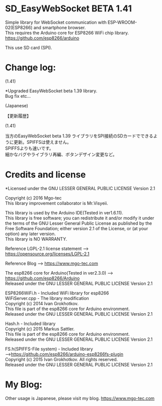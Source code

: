 # SD_EasyWebSocket BETA 1.41
Simple library for WebSocket communication with ESP-WROOM-02(ESP8266) and smartphone browser.  
This requires the Arduino core for ESP8266 WiFi chip library.   
https://github.com/esp8266/arduino  
  
This use SD card (SPI).
# Change log:

(1.41)

*Upgraded EasyWebSocket beta 1.39 library.  
Bug fix etc...

(Japanese)

【更新履歴】

(1.41)

当方のEasyWebSocket beta 1.39 ライブラリをSPI接続のSDカードでできるように更新。SPIFFSは使えません。  
SPIFFSよりも速いです。  
細かなバグやライブラリ再編、ボタンデザイン変更など。

# Credits and license
*Licensed under the GNU LESSER GENERAL PUBLIC LICENSE Version 2.1

Copyright (c) 2016 Mgo-tec  
This library improvement collaborator is Mr.Visyeii.  
  
This library is used by the Arduino IDE(Tested in ver1.6.11).  
This library is free software; you can redistribute it and/or
modify it under the terms of the GNU Lesser General Public
License as published by the Free Software Foundation; either
version 2.1 of the License, or (at your option) any later version.  
This library is NO WARRANTY.  
  
Reference LGPL-2.1 license statement --> https://opensource.org/licenses/LGPL-2.1  
  
Reference Blog --> https://www.mgo-tec.com  
  
The esp8266 core for Arduino(Tested in ver2.3.0) --> https://github.com/esp8266/Arduino  
Released under the GNU LESSER GENERAL PUBLIC LICENSE Version 2.1  
  
ESP8266WiFi.h - Included WiFi library for esp8266  
WiFiServer.cpp - The library modification  
Copyright (c) 2014 Ivan Grokhotkov.  
This file is part of the esp8266 core for Arduino environment.  
Released under the GNU LESSER GENERAL PUBLIC LICENSE Version 2.1  
  
Hash.h - Included library  
Copyright (c) 2015 Markus Sattler.  
This file is part of the esp8266 core for Arduino environment.  
Released under the GNU LESSER GENERAL PUBLIC LICENSE Version 2.1  
  
FS.h(SPIFFS-File system) - Included library  
-->https://github.com/esp8266/arduino-esp8266fs-plugin  
Copyright (c) 2015 Ivan Grokhotkov. All rights reserved.  
Released under the GNU LESSER GENERAL PUBLIC LICENSE Version 2.1  
  
# My Blog: 
Other usage is Japanese, please visit my blog.
https://www.mgo-tec.com